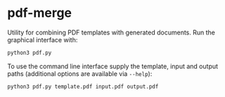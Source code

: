 # pdf-merge

Utility for combining PDF templates with generated documents. Run the
graphical interface with:

```bash
python3 pdf.py
```

To use the command line interface supply the template, input and output
paths (additional options are available via `--help`):

```bash
python3 pdf.py template.pdf input.pdf output.pdf
```
